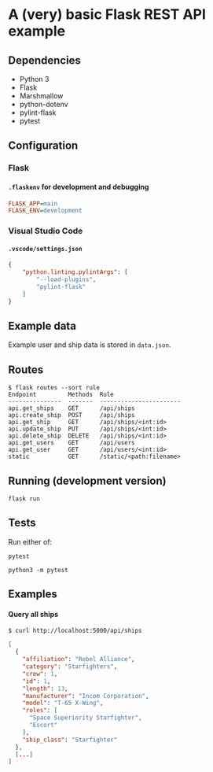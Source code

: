 # A (very) basic Flask REST API example

## Dependencies

- Python 3
- Flask
- Marshmallow
- python-dotenv
- pylint-flask
- pytest

## Configuration

### Flask

#### `.flaskenv` for development and debugging

```ini
FLASK_APP=main
FLASK_ENV=development
```

### Visual Studio Code

#### `.vscode/settings.json`

```json
{
    "python.linting.pylintArgs": [
        "--load-plugins",
        "pylint-flask"
    ]
}
```

## Example data

Example user and ship data is stored in `data.json`.

## Routes

```
$ flask routes --sort rule
Endpoint         Methods  Rule
---------------  -------  -----------------------
api.get_ships    GET      /api/ships
api.create_ship  POST     /api/ships
api.get_ship     GET      /api/ships/<int:id>
api.update_ship  PUT      /api/ships/<int:id>
api.delete_ship  DELETE   /api/ships/<int:id>
api.get_users    GET      /api/users
api.get_user     GET      /api/users/<int:id>
static           GET      /static/<path:filename>
```

## Running (development version)

```
flask run
```

## Tests

Run either of:

```
pytest
```

```
python3 -m pytest
```

## Examples

#### Query all ships

```
$ curl http://localhost:5000/api/ships
```

```json
[
  {
    "affiliation": "Rebel Alliance",
    "category": "Starfighters",
    "crew": 1,
    "id": 1,
    "length": 13,
    "manufacturer": "Incom Corporation",
    "model": "T-65 X-Wing",
    "roles": [
      "Space Superiority Starfighter",
      "Escort"
    ],
    "ship_class": "Starfighter"
  },
  [...]
]
```
